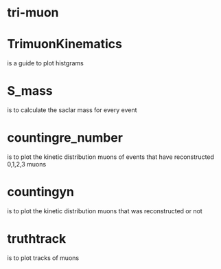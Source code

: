 # tri-muon

# TrimuonKinematics 
is a guide to plot histgrams 
# S_mass 
is to calculate the saclar mass for every event
# countingre_number 
is to plot the kinetic distribution muons of events that have reconstructed 0,1,2,3 muons
# countingyn 
is to plot the kinetic distribution muons that was reconstructed or not
# truthtrack 
is to plot tracks of muons 
